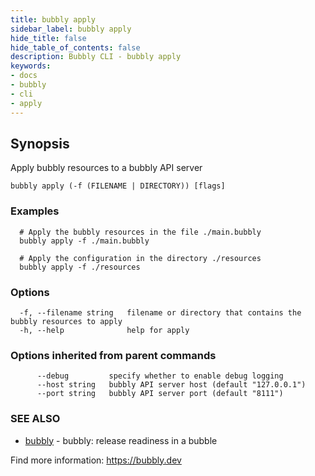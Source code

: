 ```yaml
---
title: bubbly apply
sidebar_label: bubbly apply
hide_title: false
hide_table_of_contents: false
description: Bubbly CLI - bubbly apply
keywords:
- docs
- bubbly
- cli
- apply
---
```


## Synopsis

Apply bubbly resources to a bubbly API server



```
bubbly apply (-f (FILENAME | DIRECTORY)) [flags]
```

### Examples

```
  # Apply the bubbly resources in the file ./main.bubbly
  bubbly apply -f ./main.bubbly
  
  # Apply the configuration in the directory ./resources
  bubbly apply -f ./resources
```

### Options

```
  -f, --filename string   filename or directory that contains the bubbly resources to apply
  -h, --help              help for apply
```

### Options inherited from parent commands

```
      --debug         specify whether to enable debug logging
      --host string   bubbly API server host (default "127.0.0.1")
      --port string   bubbly API server port (default "8111")
```

### SEE ALSO

* [bubbly](bubbly.md)	 - bubbly: release readiness in a bubble

Find more information: https://bubbly.dev

